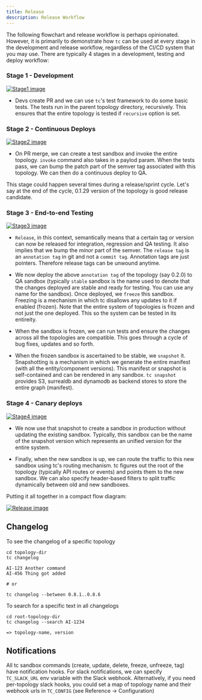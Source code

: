 ```yaml
---
title: Release
description: Release Workflow
---
```


The following flowchart and release workflow is perhaps opinionated. However, it is primarily to demonstrate how `tc` can be used at every stage in the development and release workflow, regardless of the CI/CD system that you may use. There are typically 4 stages in a development, testing and deploy workflow:

### Stage 1 - Development

[![Stage1 image]][Stage1 source]

[Stage1 image]: ../../../assets/rel-stage1.png
[Stage1 source]: ../../../assets/rel-stage1.png



- Devs create PR and we can use `tc`'s test framework to do some basic tests. The tests run in the parent topology directory, recursively. This ensures that the entire topology is tested if `recursive` option is set.



### Stage 2 - Continuous Deploys

[![Stage2 image]][Stage2 source]

[Stage2 image]: ../../../assets/rel-stage2.png
[Stage2 source]: ../../../assets/rel-stage2.png


- On PR merge, we can create a test sandbox and invoke the entire topology. `invoke` command also takes in a paylod param. When the tests pass, we can bump the patch part of the semver tag associated with this topology. We can then do a continuous deploy to QA.

This stage could happen several times during a release/sprint cycle. Let's say at the end of the cycle, 0.1.29 version of the topology is good release candidate.


### Stage 3 - End-to-end Testing

[![Stage3 image]][Stage3 source]

[Stage3 image]: ../../../assets/rel-stage3.png
[Stage3 source]: ../../../assets/rel-stage3.png


- `Release`, in this context, semantically means that a certain tag or version can now be released for integration, regression and QA testing. It also implies that we bump the _minor_ part of the semver. The `release tag` is an `annotation tag` in git and not a `commit tag`. Annotation tags are just pointers. Therefore release tags can be unwound anytime.

- We now deploy the above `annotation tag` of the topology (say 0.2.0) to QA sandbox (typically `stable` sandbox is the name used to denote that the changes deployed are stable and ready for testing. You can use any name for the sandbox). Once deployed, we `freeze` this sandbox. Freezing is a mechanism in which tc disallows any updates to it if enabled (frozen). Note that the entire system of topologies is frozen and not just the one deployed. This so the system can be tested in its entireity.

- When the sandbox is frozen, we can run tests and ensure the changes across all the topologies are compatible. This goes through a cycle of bug fixes, updates and so forth.

- When the frozen sandbox is ascertained to be stable, we `snapshot` it. Snapshotting is a mechanism in which we generate the entire manifest (with all the entity/component versions). This manifest or snapshot is self-contained and can be rendered in any sandbox. `tc snapshot` provides S3, surrealdb and dynamodb as backend stores to store the entire graph (manifest).


### Stage 4 - Canary deploys

[![Stage4 image]][Stage4 source]

[Stage4 image]: ../../../assets/rel-stage4.png
[Stage4 source]: ../../../assets/rel-stage4.png


- We now use that snapshot to create a sandbox in production without updating the existing sandbox. Typically, this sandbox can be the name of the snapshot version which represents an unified version for the entire system.

- Finally, when the new sandbox is up, we can route the traffic to this new sandbox using tc's routing mechanism. tc figures out the root of the topology (typically API routes or events) and points them to the new sandbox. We can also specify header-based filters to split traffic dynamically between old and new sandboxes.



Putting it all together in a compact flow diagram:

[![Release image]][Release source]

[Release image]: ../../../assets/release-workflow.png
[Release source]: ../../../assets/release-workflow.png


## Changelog

To see the changelog of a specific topology

```
cd topology-dir
tc changelog

AI-123 Another command
AI-456 Thing got added

# or

tc changelog --between 0.8.1..0.8.6
```

To search for a specific text in all changelogs

```
cd root-topology-dir
tc changelog --search AI-1234

=> topology-name, version

```

## Notifications

All tc sandbox commands (create, update, delete, freeze, unfreeze, tag) have notification hooks. For slack notifications, we can specify `TC_SLACK_URL` env variable with the Slack webhook. Alternatively, if you need per-topology slack hooks, you could set a map of topology name and their webhook urls in `TC_CONFIG` (see Reference -> Configuration)
